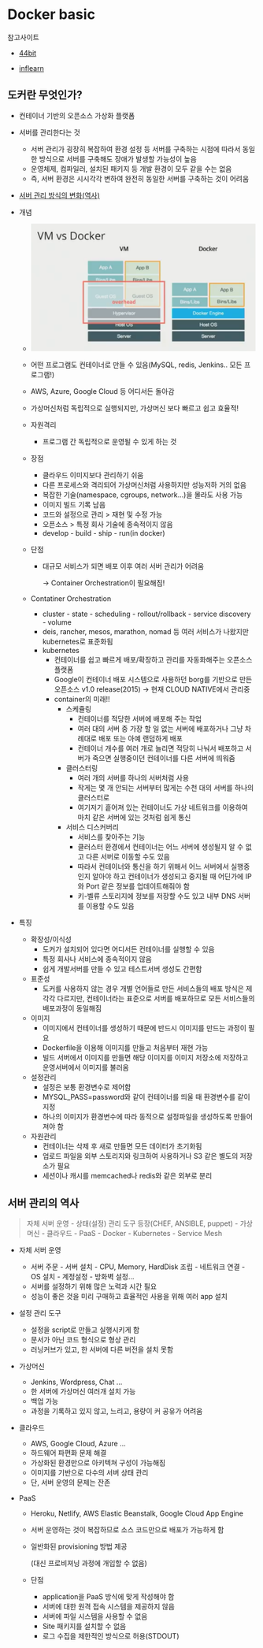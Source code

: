 # Docker basic

참고사이트

- [44bit]((https://www.44bits.io/ko/post/almost-perfect-development-environment-with-docker-and-docker-compose))

- [inflearn](https://www.inflearn.com/course/%EB%8F%84%EC%BB%A4-%EC%9E%85%EB%AC%B8)



## 도커란 무엇인가?

- 컨테이너 기반의 오픈소스 가상화 플랫폼

- 서버를 관리한다는 것

  - 서버 관리가 굉장히 복잡하여 환경 설정 등 서버를 구축하는 시점에 따라서 동일한 방식으로 서버를 구축해도 장애가 발생할 가능성이 높음
  - 운영체제, 컴파일러, 설치된 패키지 등 개발 환경이 모두 같을 수는 없음
  - 즉, 서버 환경은 시시각각 변하여 완전히 동일한 서버를 구축하는 것이 어려움

- [서버 관리 방식의 변화(역사)](#서버-관리의-역사)

- 개념

  - ![docker](src/docker.png)

  - 어떤 프로그램도 컨테이너로 만들 수 있음(MySQL, redis, Jenkins.. 모든 프로그램!)

  - AWS, Azure, Google Cloud 등 어디서든 돌아감

  - 가상머신처럼 독립적으로 실행되지만, 가상머신 보다 빠르고 쉽고 효율적!

  - 자원격리

    - 프로그램 간 독립적으로 운영될 수 있게 하는 것

  - 장점

    - 클라우드 이미지보다 관리하기 쉬움
    - 다른 프로세스와 격리되어 가상머신처럼 사용하지만 성능저하 거의 없음
    - 복잡한 기술(namespace, cgroups, network...)을 몰라도 사용 가능
    - 이미지 빌드 기록 남음
    - 코드와 설정으로 관리 > 재현 및 수정 가능
    - 오픈소스 > 특정 회사 기술에 종속적이지 않음
    - develop - build - ship - run(in docker)

  - 단점

    - 대규모 서비스가 되면 배포 이후 여러 서버 관리가 어려움

      -> Container Orchestration이 필요해짐!

  - Contatiner Orchestration

    - cluster - state - scheduling - rollout/rollback - service discovery - volume
    - deis, rancher, mesos, marathon, nomad 등 여러 서비스가 나왔지만 kubernetes로 표준화됨
    - kubernetes
      - 컨테이너를 쉽고 빠르게 배포/확장하고 관리를 자동화해주는 오픈소스 플랫폼
      - Google이 컨테이너 배포 시스템으로 사용하던 borg를 기반으로 만든 오픈소스 v1.0 release(2015) -> 현재 CLOUD NATIVE에서 관리중
      - container의 미래!!
        - 스케쥴링
          - 컨테이너를 적당한 서버에 배포해 주는 작업
          - 여러 대의 서버 중 가장 할 일 없는 서버에 배포하거나 그냥 차례대로 배포 또는 아예 랜덤하게 배포
          - 컨테이너 개수를 여러 개로 늘리면 적당히 나눠서 배포하고 서버가 죽으면 실행중이던 컨테이너를 다른 서버에 띄워줌
        - 클러스터링
          - 여러 개의 서버를 하나의 서버처럼 사용
          - 작게는 몇 개 안되는 서버부터 많게는 수천 대의 서버를 하나의 클러스터로
          - 여기저기 흩어져 있는 컨테이너도 가상 네트워크를 이용하여 마치 같은 서버에 있는 것처럼 쉽게 통신
        - 서비스 디스커버리
          - 서비스를 찾아주는 기능
          - 클러스터 환경에서 컨테이너는 어느 서버에 생성될지 알 수 없고 다른 서버로 이동할 수도 있음
          - 따라서 컨테이너와 통신을 하기 위해서 어느 서버에서 실행중인지 알아야 하고 컨테이너가 생성되고 중지될 때 어딘가에 IP와 Port 같은 정보를 업데이트해줘야 함
          - 키-벨류 스토리지에 정보를 저장할 수도 있고 내부 DNS 서버를 이용할 수도 있음



- 특징
  - 확장성/이식성
    - 도커가 설치되어 있다면 어디서든 컨테이너를 실행할 수 있음
    - 특정 회사나 서비스에 종속적이지 않음
    - 쉽게 개발서버를 만들 수 있고 테스트서버 생성도 간편함
  - 표준성
    - 도커를 사용하지 않는 경우 개별 언어들로 만든 서비스들의 배포 방식은 제각각 다르지만, 컨테이너라는 표준으로 서버를 배포하므로 모든 서비스들의 배포과정이 동일해짐
  - 이미지
    - 이미지에서 컨테이너를 생성하기 때문에 반드시 이미지를 만드는 과정이 필요
    - Dockerfile을 이용해 이미지를 만들고 처음부터 재현 가능
    - 빌드 서버에서 이미지를 만들면 해당 이미지를 이미지 저장소에 저장하고 운영서버에서 이미지를 불러옴
  - 설정관리
    - 설정은 보통 환경변수로 제어함
    - MYSQL_PASS=password와 같이 컨테이너를 띄울 때 환경변수를 같이 지정
    - 하나의 이미지가 환경변수에 따라 동적으로 설정파일을 생성하도록 만들어져야 함
  - 자원관리
    - 컨테이너는 삭제 후 새로 만들면 모든 데이터가 초기화됨
    - 업로드 파일을 외부 스토리지와 링크하여 사용하거나 S3 같은 별도의 저장소가 필요
    - 세션이나 캐시를 memcached나 redis와 같은 외부로 분리





## 서버 관리의 역사

> 자체 서버 운영 - 상태(설정) 관리 도구 등장(CHEF, ANSIBLE, puppet) - 가상머신 - 클라우드 - PaaS - Docker - Kubernetes - Service Mesh

- 자체 서버 운영

  - 서버 주문 - 서버 설치 - CPU, Memory, HardDisk 조립 - 네트워크 연결 - OS 설치 - 계정설정 - 방화벽 설정...
  - 서버를 설정하기 위해 많은 노력과 시간 필요
  - 성능이 좋은 것을 미리 구매하고 효율적인 사용을 위해 여러 app 설치

- 설정 관리 도구

  - 설정을 script로 만들고 실행시키게 함
  - 문서가 아닌 코드 형식으로 형상 관리
  - 러닝커브가 있고, 한 서버에 다른 버전을 설치 못함

- 가상머신

  - Jenkins, Wordpress, Chat ...
  - 한 서버에 가상머신 여러개 설치 가능
  - 백업 가능
  - 과정을 기록하고 있지 않고, 느리고, 용량이 커 공유가 어려움

- 클라우드

  - AWS, Google Cloud, Azure ...
  - 하드웨어 파편화 문제 해결
  - 가상화된 환경만으로 아키텍쳐 구성이 가능해짐
  - 이미지를 기반으로 다수의 서버 상태 관리
  - 단, 서버 운영의 문제는 잔존

- PaaS

  - Heroku, Netlify, AWS Elastic Beanstalk, Google Cloud App Engine

  - 서버 운영하는 것이 복잡하므로 소스 코드만으로 배포가 가능하게 함

  - 일반화된 provisioning 방법 제공

    (대신 프로비져닝 과정에 개입할 수 없음)

  - 단점

    - application을 PaaS 방식에 맞게 작성해야 함
    - 서버에 대한 원격 접속 시스템을 제공하지 않음
    - 서버에 파일 시스템을 사용할 수 없음
    - Site 패키지를 설치할 수 없음
    - 로그 수집을 제한적인 방식으로 허용(STDOUT)

